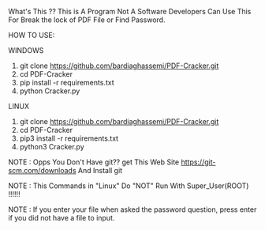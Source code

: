What's This ??
This is A Program Not A Software Developers Can Use This For Break the lock of PDF File or Find Password.

HOW TO USE:

WINDOWS
1. git clone https://github.com/bardiaghassemi/PDF-Cracker.git
2. cd PDF-Cracker
3. pip install -r requirements.txt
4. python Cracker.py

LINUX
1. git clone https://github.com/bardiaghassemi/PDF-Cracker.git
2. cd PDF-Cracker
3. pip3 install -r requirements.txt
4. python3 Cracker.py

NOTE : Opps You Don't Have git?? get This Web Site https://git-scm.com/downloads And Install git

NOTE : This Commands in "Linux" Do "NOT" Run With Super_User(ROOT) !!!!!!

NOTE : If you enter your file when asked the password question, press enter if you did not have a file to input.
